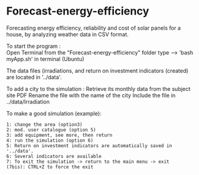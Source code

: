 # Forecast-energy-efficiency
 Forecasting energy efficiency, reliability and cost of solar panels for a house, by analyzing weather data in CSV format.

To start the program : 	
	Open Terminal from the "Forecast-energy-efficiency" folder
		type --> 'bash myApp.sh' in terminal (Ubuntu)

The data files (irradiations, and return on investment indicators (created)
are located in '../data'.

To add a city to the simulation :
	Retrieve its monthly data from the subject site PDF
	Rename the file with the name of the city
	Include the file in ../data/Irradiation


To make a good simulation (example):

	1: change the area (option3)
	2: mod. user catalogue (option 5)
	3: add equipment, see more, then return
	4: run the simulation (option 6)
	5: Return on investment indicators are automatically saved in '../data'.
	6: Several indicators are available
	7: To exit the simulation -> return to the main menu -> exit
	(7bis): CTRL+Z to force the exit 


